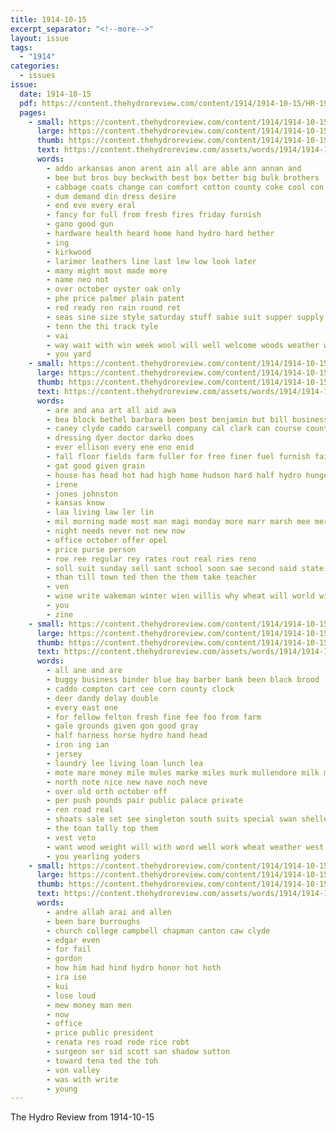 ```yaml
---
title: 1914-10-15
excerpt_separator: "<!--more-->"
layout: issue
tags:
  - "1914"
categories:
  - issues
issue:
  date: 1914-10-15
  pdf: https://content.thehydroreview.com/content/1914/1914-10-15/HR-1914-10-15.pdf
  pages:
    - small: https://content.thehydroreview.com/content/1914/1914-10-15/small/HR-1914-10-15-01.jpg
      large: https://content.thehydroreview.com/content/1914/1914-10-15/large/HR-1914-10-15-01.jpg
      thumb: https://content.thehydroreview.com/content/1914/1914-10-15/thumbnails/HR-1914-10-15-01.jpg
      text: https://content.thehydroreview.com/assets/words/1914/1914-10-15/HR-1914-10-15-01.txt
      words:
        - addo arkansas anon arent ain all are able ann annan and
        - bee but bros buy beckwith best box better big bulk brothers
        - cabbage coats change can comfort cotton county coke cool con car
        - dum demand din dress desire
        - end eve every eral
        - fancy for full from fresh fires friday furnish
        - gano good gun
        - hardware health heard home hand hydro hard hether
        - ing
        - kirkwood
        - larimer leathers line last lew low look later
        - many might most made more
        - name neo not
        - over october oyster oak only
        - phe price palmer plain patent
        - red ready ren rain round ret
        - seas sine size style saturday stuff sabie suit supper supply scott see store shoe service soles styles stock scarce sen stove
        - tenn the thi track tyle
        - vai
        - way wait with win week wool will well welcome woods weather wood
        - you yard
    - small: https://content.thehydroreview.com/content/1914/1914-10-15/small/HR-1914-10-15-02.jpg
      large: https://content.thehydroreview.com/content/1914/1914-10-15/large/HR-1914-10-15-02.jpg
      thumb: https://content.thehydroreview.com/content/1914/1914-10-15/thumbnails/HR-1914-10-15-02.jpg
      text: https://content.thehydroreview.com/assets/words/1914/1914-10-15/HR-1914-10-15-02.txt
      words:
        - are and ana art all aid awa
        - bea block bethel barbara been best benjamin but bill business better both buy
        - caney clyde caddo carswell company cal clark can course county call chance colle counsellor come college coles
        - dressing dyer doctor darko does
        - ever ellison every ene eno enid
        - fall floor fields farm fuller for free finer fuel furnish fails famous full flow frank from
        - gat good given grain
        - house has head hot had high home hudson hard half hydro hunger hee heater hager her harness him
        - irene
        - jones johnston
        - kansas know
        - laa living law ler lin
        - mil morning made most man magi monday more marr marsh mee mer market mas
        - night needs never not new now
        - office october offer opel
        - price purse person
        - roe ree regular rey rates rout real ries reno
        - soll suit sunday sell sant school soon sae second said state special smile saturday simmons sack say shoe
        - than till town ted then the them take teacher
        - ven
        - wine write wakeman winter wien willis why wheat will world wile weak with wise
        - you
        - zine
    - small: https://content.thehydroreview.com/content/1914/1914-10-15/small/HR-1914-10-15-03.jpg
      large: https://content.thehydroreview.com/content/1914/1914-10-15/large/HR-1914-10-15-03.jpg
      thumb: https://content.thehydroreview.com/content/1914/1914-10-15/thumbnails/HR-1914-10-15-03.jpg
      text: https://content.thehydroreview.com/assets/words/1914/1914-10-15/HR-1914-10-15-03.txt
      words:
        - all ane and are
        - buggy business binder blue bay barber bank been black brood
        - caddo compton cart cee corn county clock
        - deer dandy delay double
        - every east ene
        - for fellow felton fresh fine fee foo from farm
        - gale grounds given gon good gray
        - half harness horse hydro hand head
        - iron ing ian
        - jersey
        - laundry lee living loan lunch lea
        - mote mare money mile mules marke miles murk mullendore milk mule mine
        - north note nice new nave noch neve
        - over old orth october off
        - per push pounds pair public palace private
        - ren road real
        - shoats sale set see singleton south suits special swan sheller stock sunday single shines smooth shirts stand
        - the toan tally top them
        - vest veto
        - want wood weight will with word well work wheat weather west weak
        - you yearling yoders
    - small: https://content.thehydroreview.com/content/1914/1914-10-15/small/HR-1914-10-15-04.jpg
      large: https://content.thehydroreview.com/content/1914/1914-10-15/large/HR-1914-10-15-04.jpg
      thumb: https://content.thehydroreview.com/content/1914/1914-10-15/thumbnails/HR-1914-10-15-04.jpg
      text: https://content.thehydroreview.com/assets/words/1914/1914-10-15/HR-1914-10-15-04.txt
      words:
        - andre allah arai and allen
        - been bare burroughs
        - church college campbell chapman canton caw clyde
        - edgar even
        - for fail
        - gordon
        - how him had hind hydro honor hot hoth
        - ira ise
        - kui
        - lose loud
        - mew money man men
        - now
        - office
        - price public president
        - renata res road rode rice robt
        - surgeon ser sid scott san shadow sutton
        - toward tena ted the toh
        - von valley
        - was with write
        - young
---
```


The Hydro Review from 1914-10-15

<!--more-->

